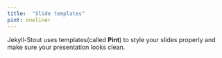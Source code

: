 ```yaml
---
title:  "Slide templates"
pint: oneliner
---
```


Jekyll-Stout uses templates(called **Pint**) to style your slides properly and make sure your presentation looks clean.